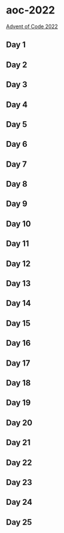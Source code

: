 # aoc-2022
[Advent of Code 2022](https://adventofcode.com/2022)

## Day 1

## Day 2

## Day 3

## Day 4

## Day 5

## Day 6

## Day 7

## Day 8

## Day 9

## Day 10

## Day 11

## Day 12

## Day 13

## Day 14

## Day 15

## Day 16

## Day 17

## Day 18

## Day 19

## Day 20

## Day 21

## Day 22

## Day 23

## Day 24

## Day 25
